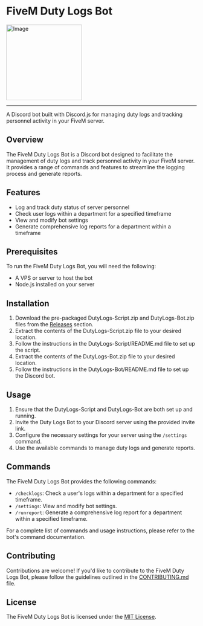 # FiveM Duty Logs Bot
<img src="https://github.com/Jordan2139/DutyLogs/assets/65438497/e7826871-4ece-4e88-8e51-abde15b434bf" alt="Image" width="200" />

---

A Discord bot built with Discord.js for managing duty logs and tracking personnel activity in your FiveM server.

## Overview

The FiveM Duty Logs Bot is a Discord bot designed to facilitate the management of duty logs and track personnel activity in your FiveM server. It provides a range of commands and features to streamline the logging process and generate reports.

## Features

- Log and track duty status of server personnel
- Check user logs within a department for a specified timeframe
- View and modify bot settings
- Generate comprehensive log reports for a department within a timeframe

## Prerequisites

To run the FiveM Duty Logs Bot, you will need the following:

- A VPS or server to host the bot
- Node.js installed on your server

## Installation

1. Download the pre-packaged DutyLogs-Script.zip and DutyLogs-Bot.zip files from the [Releases](link-to-releases-page) section.
2. Extract the contents of the DutyLogs-Script.zip file to your desired location.
3. Follow the instructions in the DutyLogs-Script/README.md file to set up the script.
4. Extract the contents of the DutyLogs-Bot.zip file to your desired location.
5. Follow the instructions in the DutyLogs-Bot/README.md file to set up the Discord bot.

## Usage

1. Ensure that the DutyLogs-Script and DutyLogs-Bot are both set up and running.
2. Invite the Duty Logs Bot to your Discord server using the provided invite link.
3. Configure the necessary settings for your server using the `/settings` command.
4. Use the available commands to manage duty logs and generate reports.

## Commands

The FiveM Duty Logs Bot provides the following commands:

- `/checklogs`: Check a user's logs within a department for a specified timeframe.
- `/settings`: View and modify bot settings.
- `/runreport`: Generate a comprehensive log report for a department within a specified timeframe.

For a complete list of commands and usage instructions, please refer to the bot's command documentation.

## Contributing

Contributions are welcome! If you'd like to contribute to the FiveM Duty Logs Bot, please follow the guidelines outlined in the [CONTRIBUTING.md](link-to-contributing-file) file.

## License

The FiveM Duty Logs Bot is licensed under the [MIT License](link-to-license-file).
